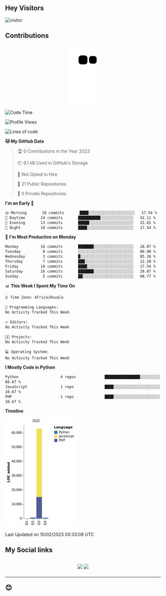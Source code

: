 ## Hey Visitors
![visitor](https://profile-counter.glitch.me/Fotsingboris/count.svg)

## Contributions
<p align="center">
  <img src="https://raw.githubusercontent.com/Fotsingboris/Fotsingboris/output/github-contribution-grid-snake.svg" />
</p>

<!--START_SECTION:waka-->
![Code Time](http://img.shields.io/badge/Code%20Time-178%20hrs%2043%20mins-blue)

![Profile Views](http://img.shields.io/badge/Profile%20Views-0-blue)

![Lines of code](https://img.shields.io/badge/From%20Hello%20World%20I%27ve%20Written-64%20Thousand%20lines%20of%20code-blue)

**🐱 My GitHub Data** 

> 🏆 0 Contributions in the Year 2023
 > 
> 📦 9.1 kB Used in GitHub's Storage 
 > 
> 🚫 Not Opted to Hire
 > 
> 📜 21 Public Repositories 
 > 
> 🔑 0 Private Repositories  
 > 
**I'm an Early 🐤** 

```text
🌞 Morning       10 commits       ████░░░░░░░░░░░░░░░░░░░░░   17.54 % 
🌆 Daytime       24 commits       ██████████░░░░░░░░░░░░░░░   42.11 % 
🌃 Evening       13 commits       █████░░░░░░░░░░░░░░░░░░░░   22.81 % 
🌙 Night         10 commits       ████░░░░░░░░░░░░░░░░░░░░░   17.54 % 

```
📅 **I'm Most Productive on Monday** 

```text
Monday          16 commits       ███████░░░░░░░░░░░░░░░░░░   28.07 % 
Tuesday          0 commits       ░░░░░░░░░░░░░░░░░░░░░░░░░   00.00 % 
Wednesday        3 commits       █░░░░░░░░░░░░░░░░░░░░░░░░   05.26 % 
Thursday         7 commits       ███░░░░░░░░░░░░░░░░░░░░░░   12.28 % 
Friday          10 commits       ████░░░░░░░░░░░░░░░░░░░░░   17.54 % 
Saturday        16 commits       ███████░░░░░░░░░░░░░░░░░░   28.07 % 
Sunday           5 commits       ██░░░░░░░░░░░░░░░░░░░░░░░   08.77 % 

```


📊 **This Week I Spent My Time On** 

```text
⌚︎ Time Zone: Africa/Douala

💬 Programming Languages: 
No Activity Tracked This Week

🔥 Editors: 
No Activity Tracked This Week

🐱‍💻 Projects: 
No Activity Tracked This Week

💻 Operating System: 
No Activity Tracked This Week

```

**I Mostly Code in Python** 

```text
Python                   4 repos             ████████████████░░░░░░░░░   66.67 % 
JavaScript               1 repo              ████░░░░░░░░░░░░░░░░░░░░░   16.67 % 
PHP                      1 repo              ████░░░░░░░░░░░░░░░░░░░░░   16.67 % 

```


**Timeline**

![Chart not found](https://raw.githubusercontent.com/Fotsingboris/Fotsingboris/main/charts/bar_graph.png) 


 Last Updated on 10/02/2023 00:33:08 UTC
<!--END_SECTION:waka-->

<h2>My Social links <h2>
<p align="center">
   <a href="https://linkedin.com/in/Fotsingboris-Mathieu"><img src="https://img.shields.io/badge/linkedin-%230077B5.svg?style=for-the-badge&logo=linkedin&logoColor=white"></a>
   <a href="https://instagram.com/Fotsingboris"><img src="https://img.shields.io/badge/instagram-%23E4405F.svg?style=for-the-badge&logo=Instagram&logoColor=white"></a>
  </p>
<hr>
😊
